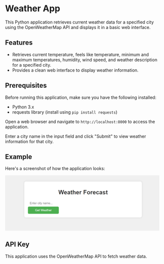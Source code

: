 # Weather App

This Python application retrieves current weather data for a specified city using the OpenWeatherMap API and displays it in a basic web interface.

## Features

- Retrieves current temperature, feels like temperature, minimum and maximum temperatures, humidity, wind speed, and weather description for a specified city.
- Provides a clean web interface to display weather information.

## Prerequisites

Before running this application, make sure you have the following installed:

- Python 3.x
- requests library (install using `pip install requests`)

 Open a web browser and navigate to `http://localhost:8000` to access the application.

 Enter a city name in the input field and click "Submit" to view weather information for that city.

## Example

Here's a screenshot of how the application looks:

![Weather App Screenshot](weather_app_screenshot.png)

## API Key

This application uses the OpenWeatherMap API to fetch weather data. 


